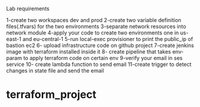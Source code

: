 Lab requirements

1-create two workspaces dev and prod
2-create two variable definition files(.tfvars) for the two environments
3-separate network resources into network module
4-apply your code to create two environments one in us-east-1 and eu-central-1
5-run local-exec provisioner to print the public_ip of bastion ec2
6- upload infrastructure code on github project
7-create jenkins image with terraform installed inside it
8- create pipeline that takes env-param to apply terraform code on certain env
9-verify your email in ses service
10- create lambda function to send email
11-create trigger to detect changes in state file and send the email

# terraform_project

